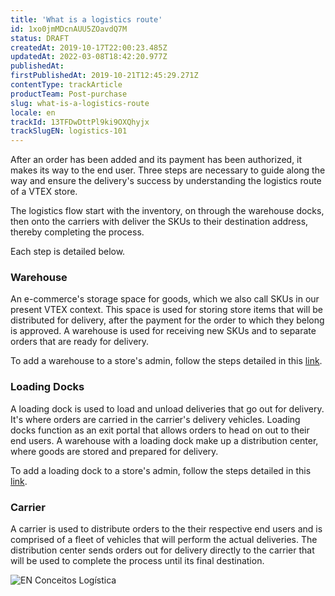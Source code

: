 ```yaml
---
title: 'What is a logistics route'
id: 1xo0jmMDcnAUU5ZOavdQ7M
status: DRAFT
createdAt: 2019-10-17T22:00:23.485Z
updatedAt: 2022-03-08T18:42:20.977Z
publishedAt: 
firstPublishedAt: 2019-10-21T12:45:29.271Z
contentType: trackArticle
productTeam: Post-purchase
slug: what-is-a-logistics-route
locale: en
trackId: 13TFDwDttPl9ki9OXQhyjx
trackSlugEN: logistics-101
---
```


After an order has been added and its payment has been authorized, it makes its way to the end user. Three steps are necessary to guide along the way and ensure the delivery's success by understanding the logistics route of a VTEX store.

The logistics flow start with the inventory, on through the warehouse docks, then onto the carriers with deliver the SKUs to their destination address, thereby completing the process.

Each step is detailed below.

### Warehouse
An e-commerce's storage space for goods, which we also call SKUs in our present VTEX context. This space is used for storing store items that will be distributed for delivery, after the payment for the order to which they belong is approved. A warehouse is used for receiving new SKUs and to separate orders that are ready for delivery.

To add a warehouse to a store's admin, follow the steps detailed in this [link](https://help.vtex.com/en/tutorial/gerenciar-estoque?locale=en).

### Loading Docks
A loading dock is used to load and unload deliveries that go out for delivery. It's where orders are carried in the carrier's delivery vehicles. Loading docks function as an exit portal that allows orders to head on out to their end users. A warehouse with a loading dock make up a distribution center, where goods are stored and prepared for delivery.

To add a loading dock to a store's admin, follow the steps detailed in this [link](https://help.vtex.com/en/tutorial/como-cadastrar-doca?locale=en). 

### Carrier
A carrier is used to distribute orders to the their respective end users and is comprised of a fleet of vehicles that will perform the actual deliveries. The distribution center sends orders out for delivery directly to the carrier that will be used to complete the process until its final destination.

![EN Conceitos Logística](//images.ctfassets.net/alneenqid6w5/4G4LhYlo2dWZKdyM17uxry/745f847e0eae518e231c98bfff99906e/EN_Conceitos_Log__stica.png)
